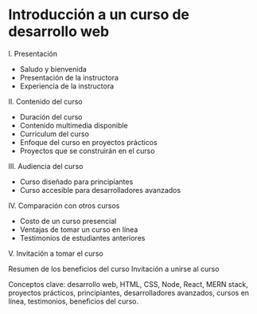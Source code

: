 # Introducción a un curso de desarrollo web

I. Presentación

- Saludo y bienvenida
- Presentación de la instructora
- Experiencia de la instructora

II. Contenido del curso

- Duración del curso
- Contenido multimedia disponible
- Curriculum del curso
- Enfoque del curso en proyectos prácticos
- Proyectos que se construirán en el curso

III. Audiencia del curso

- Curso diseñado para principiantes
- Curso accesible para desarrolladores avanzados

IV. Comparación con otros cursos

- Costo de un curso presencial
- Ventajas de tomar un curso en línea
- Testimonios de estudiantes anteriores

V. Invitación a tomar el curso

Resumen de los beneficios del curso
Invitación a unirse al curso

Conceptos clave: desarrollo web, HTML, CSS, Node, React, MERN stack, 
proyectos prácticos, principiantes, desarrolladores avanzados, cursos en línea, 
testimonios, beneficios del curso.